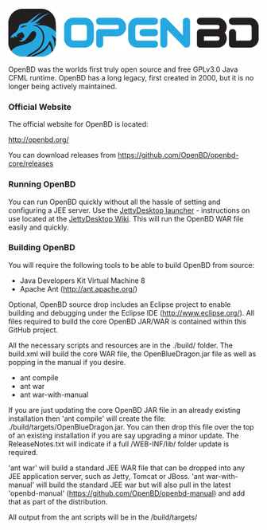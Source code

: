 <p align="center">
  <img src="openBD_logo_788x150px.png">
</p>

OpenBD was the worlds first truly open source and free GPLv3.0 Java CFML runtime.   OpenBD has a long legacy, first created in 2000, but it is no longer being actively maintained.

### Official Website

The official website for OpenBD is located:

http://openbd.org/

You can download releases from https://github.com/OpenBD/openbd-core/releases

### Running OpenBD

You can run OpenBD quickly without all the hassle of setting and configuring a JEE server.   Use the [JettyDesktop launcher](https://github.com/aw20/jettydesktop) - instructions on use located at the [JettyDesktop Wiki](https://github.com/aw20/jettydesktop/wiki).   This will run the OpenBD WAR file easily and quickly.

### Building OpenBD

You will require the following tools to be able to build OpenBD from source:

* Java Developers Kit Virtual Machine 8
* Apache Ant (http://ant.apache.org/)

Optional, OpenBD source drop includes an Eclipse project to enable building and debugging under the Eclipse IDE (http://www.eclipse.org/).   All files required to build the core OpenBD JAR/WAR is contained within this GitHub project.

All the necessary scripts and resources are in the ./build/ folder.   The build.xml will build the core WAR file, the OpenBlueDragon.jar file as well as popping in the manual if you desire.

* ant compile
* ant war
* ant war-with-manual

If you are just updating the core OpenBD JAR file in an already existing installation then 'ant compile' will create the file: ./build/targets/OpenBlueDragon.jar.   You can then drop this file over the top of an existing installation if you are say upgrading a minor update.  The ReleaseNotes.txt will indicate if a full /WEB-INF/lib/ folder update is required.

'ant war' will build a standard JEE WAR file that can be dropped into any JEE application server, such as Jetty, Tomcat or JBoss.  'ant war-with-manual' will build the standard JEE war but will also pull in the latest 'openbd-manual' (https://github.com/OpenBD/openbd-manual) and add that as part of the distribution.

All output from the ant scripts will be in the /build/targets/
